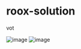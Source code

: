 # roox-solution

vot

![image](./screen/main.png.png?raw=true)
![image](./screen/User.png.png.png?raw=true)
